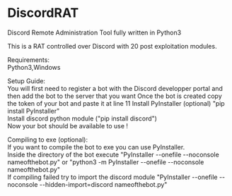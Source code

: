 # DiscordRAT
Discord Remote Administration Tool fully written in Python3

This is a RAT controlled over Discord with 20 post exploitation modules.

Requirements:\
Python3,Windows

Setup Guide:\
You will first need to register a bot with the Discord developper portal and then add the bot to the server that you want
Once the bot is created copy the token of your bot and paste it at line 11
Install PyInstaller (optional) "pip install PyInstaller"   
Install discord python module ("pip install discord")\
Now your bot should be available to use ! 

Compiling to exe (optional):\
If you want to compile the bot to exe you can use PyInstaller.\
Inside the directory of the bot execute "PyInstaller --onefile --noconsole nameofthebot.py" or "python3 -m PyInstaller --onefile --noconsole nameofthebot.py"\
If compiling failed try to import the discord module "PyInstaller --onefile --noconsole --hidden-import=discord nameofthebot.py"

